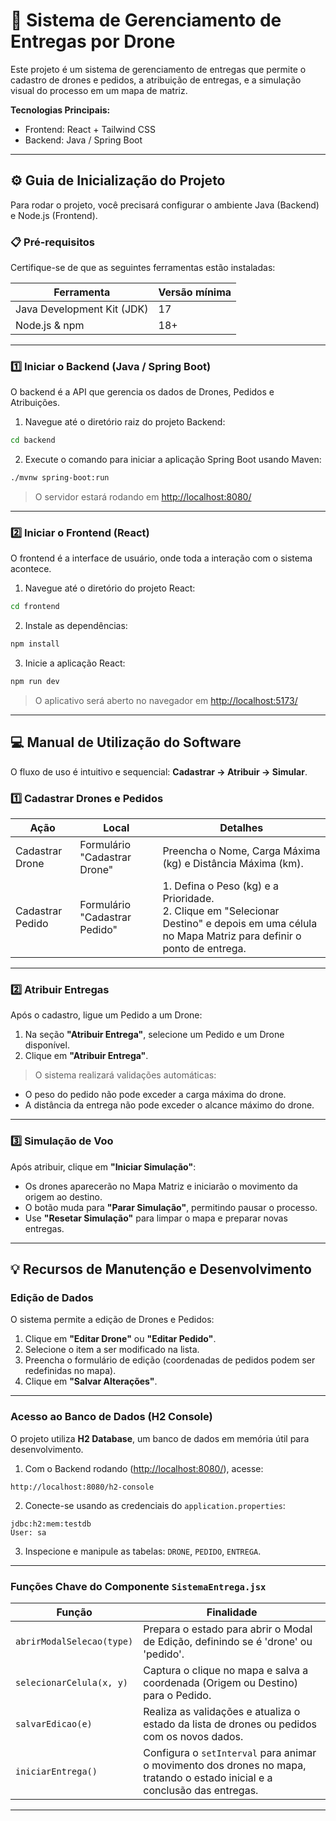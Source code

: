 # 🚀 Sistema de Gerenciamento de Entregas por Drone

Este projeto é um sistema de gerenciamento de entregas que permite o cadastro de drones e pedidos, a atribuição de entregas, e a simulação visual do processo em um mapa de matriz.

**Tecnologias Principais:**

* Frontend: React + Tailwind CSS
* Backend: Java / Spring Boot

---

## ⚙️ Guia de Inicialização do Projeto

Para rodar o projeto, você precisará configurar o ambiente Java (Backend) e Node.js (Frontend).

### 📋 Pré-requisitos

Certifique-se de que as seguintes ferramentas estão instaladas:

| Ferramenta                 | Versão mínima |
| -------------------------- | ------------- |
| Java Development Kit (JDK) | 17            |
| Node.js & npm              | 18+           |

---

### 1️⃣ Iniciar o Backend (Java / Spring Boot)

O backend é a API que gerencia os dados de Drones, Pedidos e Atribuições.

1. Navegue até o diretório raiz do projeto Backend:

```bash
cd backend
```

2. Execute o comando para iniciar a aplicação Spring Boot usando Maven:

```bash
./mvnw spring-boot:run
```

> O servidor estará rodando em [http://localhost:8080/](http://localhost:8080/)

---

### 2️⃣ Iniciar o Frontend (React)

O frontend é a interface de usuário, onde toda a interação com o sistema acontece.

1. Navegue até o diretório do projeto React:

```bash
cd frontend
```

2. Instale as dependências:

```bash
npm install
```

3. Inicie a aplicação React:

```bash
npm run dev
```

> O aplicativo será aberto no navegador em [http://localhost:5173/](http://localhost:5173/)

---

## 💻 Manual de Utilização do Software

O fluxo de uso é intuitivo e sequencial: **Cadastrar → Atribuir → Simular**.

### 1️⃣ Cadastrar Drones e Pedidos

| Ação             | Local                         | Detalhes                                                                                                                                          |
| ---------------- | ----------------------------- | ------------------------------------------------------------------------------------------------------------------------------------------------- |
| Cadastrar Drone  | Formulário "Cadastrar Drone"  | Preencha o Nome, Carga Máxima (kg) e Distância Máxima (km).                                                                                       |
| Cadastrar Pedido | Formulário "Cadastrar Pedido" | 1. Defina o Peso (kg) e a Prioridade.<br>2. Clique em "Selecionar Destino" e depois em uma célula no Mapa Matriz para definir o ponto de entrega. |

---

### 2️⃣ Atribuir Entregas

Após o cadastro, ligue um Pedido a um Drone:

1. Na seção **"Atribuir Entrega"**, selecione um Pedido e um Drone disponível.
2. Clique em **"Atribuir Entrega"**.

> O sistema realizará validações automáticas:

* O peso do pedido não pode exceder a carga máxima do drone.
* A distância da entrega não pode exceder o alcance máximo do drone.

---

### 3️⃣ Simulação de Voo

Após atribuir, clique em **"Iniciar Simulação"**:

* Os drones aparecerão no Mapa Matriz e iniciarão o movimento da origem ao destino.
* O botão muda para **"Parar Simulação"**, permitindo pausar o processo.
* Use **"Resetar Simulação"** para limpar o mapa e preparar novas entregas.

---

## 💡 Recursos de Manutenção e Desenvolvimento

### Edição de Dados

O sistema permite a edição de Drones e Pedidos:

1. Clique em **"Editar Drone"** ou **"Editar Pedido"**.
2. Selecione o item a ser modificado na lista.
3. Preencha o formulário de edição (coordenadas de pedidos podem ser redefinidas no mapa).
4. Clique em **"Salvar Alterações"**.

---

### Acesso ao Banco de Dados (H2 Console)

O projeto utiliza **H2 Database**, um banco de dados em memória útil para desenvolvimento.

1. Com o Backend rodando ([http://localhost:8080/](http://localhost:8080/)), acesse:

```
http://localhost:8080/h2-console
```

2. Conecte-se usando as credenciais do `application.properties`:

```
jdbc:h2:mem:testdb
User: sa
```

3. Inspecione e manipule as tabelas: `DRONE`, `PEDIDO`, `ENTREGA`.

---

### Funções Chave do Componente `SistemaEntrega.jsx`

| Função                    | Finalidade                                                                                                                  |
| ------------------------- | --------------------------------------------------------------------------------------------------------------------------- |
| `abrirModalSelecao(type)` | Prepara o estado para abrir o Modal de Edição, definindo se é 'drone' ou 'pedido'.                                          |
| `selecionarCelula(x, y)`  | Captura o clique no mapa e salva a coordenada (Origem ou Destino) para o Pedido.                                            |
| `salvarEdicao(e)`         | Realiza as validações e atualiza o estado da lista de drones ou pedidos com os novos dados.                                 |
| `iniciarEntrega()`        | Configura o `setInterval` para animar o movimento dos drones no mapa, tratando o estado inicial e a conclusão das entregas. |

---

